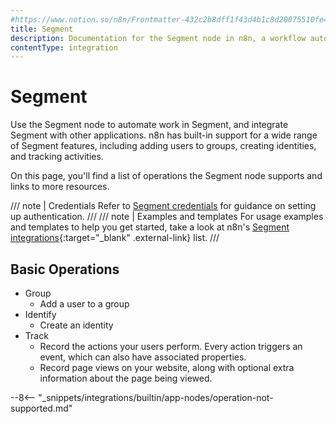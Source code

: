 ```yaml
---
#https://www.notion.so/n8n/Frontmatter-432c2b8dff1f43d4b1c8d20075510fe4
title: Segment
description: Documentation for the Segment node in n8n, a workflow automation platform. Includes details of operations and configuration, and links to examples and credentials information.
contentType: integration
---
```


# Segment

Use the Segment node to automate work in Segment, and integrate Segment with other applications. n8n has built-in support for a wide range of Segment features, including adding users to groups, creating identities, and tracking activities. 

On this page, you'll find a list of operations the Segment node supports and links to more resources.

/// note | Credentials
Refer to [Segment credentials](/integrations/builtin/credentials/segment/) for guidance on setting up authentication. 
///
/// note | Examples and templates
For usage examples and templates to help you get started, take a look at n8n's [Segment integrations](https://n8n.io/integrations/segment/){:target="_blank" .external-link} list.
///

## Basic Operations

* Group
    * Add a user to a group
* Identify
    * Create an identity
* Track
    * Record the actions your users perform. Every action triggers an event, which can also have associated properties.
    * Record page views on your website, along with optional extra information about the page being viewed.

--8<-- "_snippets/integrations/builtin/app-nodes/operation-not-supported.md"
